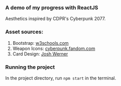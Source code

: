 ### A demo of my progress with ReactJS
Aesthetics inspired by CDPR's Cyberpunk 2077.

### Asset sources:
1. Bootstrap: [w3schools.com](https://www.w3schools.com/w3css/)
2. Weapon Icons: [cyberpunk.fandom.com](https://cyberpunk.fandom.com/wiki/Category:Cyberpunk_2077_images_-_Weapon_Inventory_Icons) 
3. Card Design: [Josh Werner](https://codepen.io/jshwrnr/pen/BaRwBZM)

### Running the project
In the project directory, run `npm start` in the terminal.